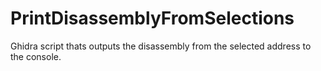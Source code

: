 # PrintDisassemblyFromSelections
Ghidra script thats outputs the disassembly from the selected address to the console.

